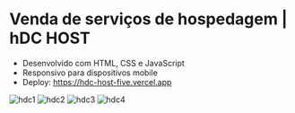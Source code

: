 # Venda de serviços de hospedagem | hDC HOST

- Desenvolvido com HTML, CSS e JavaScript
- Responsivo para dispositivos mobile
- Deploy: https://hdc-host-five.vercel.app

![hdc1](https://github.com/luan-marques/hdcHost/assets/116835778/c3a5af03-edfa-4885-aea4-cfeea64119f8)
![hdc2](https://github.com/luan-marques/hdcHost/assets/116835778/bdb7fe9a-4dbc-45f0-9fec-7a864193ab21)
![hdc3](https://github.com/luan-marques/hdcHost/assets/116835778/57c8a43b-343d-4187-b180-b6ac7eaf5c72)
![hdc4](https://github.com/luan-marques/hdcHost/assets/116835778/d30fe262-6fd9-4469-b898-2c76d611348e)



